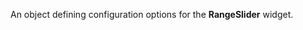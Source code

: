 
<!--shortDescription-->
An object defining configuration options for the **RangeSlider** widget.
<!--/shortDescription-->

<!--fullDescription-->

<!--/fullDescription-->
